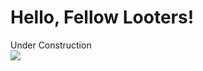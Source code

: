 <h1>Hello, Fellow Looters!</h1>

<div class="text-center text-2xl">Under Construction</div>

<img class="m-auto" src="https://t3.ftcdn.net/jpg/03/53/83/92/360_F_353839266_8yqhN0548cGxrl4VOxngsiJzDgrDHxjG.jpg"/>